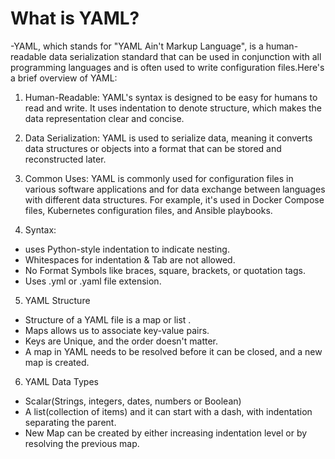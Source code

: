 # What is YAML?
-YAML, which stands for "YAML Ain't Markup Language", is a human-readable data serialization standard that can be used in conjunction with all programming languages and is often used to write configuration files.Here's a brief overview of YAML:

1. Human-Readable: YAML's syntax is designed to be  easy for humans to read and write. It uses indentation to denote structure, which makes the data representation clear and concise.

2. Data Serialization: YAML is used to serialize data, meaning it converts data structures or objects into a format that can be stored and reconstructed later.

3. Common Uses: YAML is commonly used for configuration files in various software applications and for data exchange between languages with different data structures. For example, it's used in Docker Compose files, Kubernetes configuration files, and Ansible playbooks.

4. Syntax:
- uses Python-style indentation to indicate nesting.
- Whitespaces for indentation & Tab are not allowed.
- No Format Symbols like braces, square, brackets, or quotation tags.
- Uses .yml or .yaml file extension.

5. YAML Structure
- Structure of a YAML file is a map or list .
- Maps allows us to associate key-value pairs.
- Keys are Unique, and the order doesn't matter.
- A map in YAML needs to be resolved before it can be closed, and a new map is created.

6. YAML Data Types
- Scalar(Strings, integers, dates, numbers or Boolean)
- A list(collection of items) and it can start with a dash, with indentation separating the parent.
- New Map can be created by either increasing indentation level or by resolving the previous map.